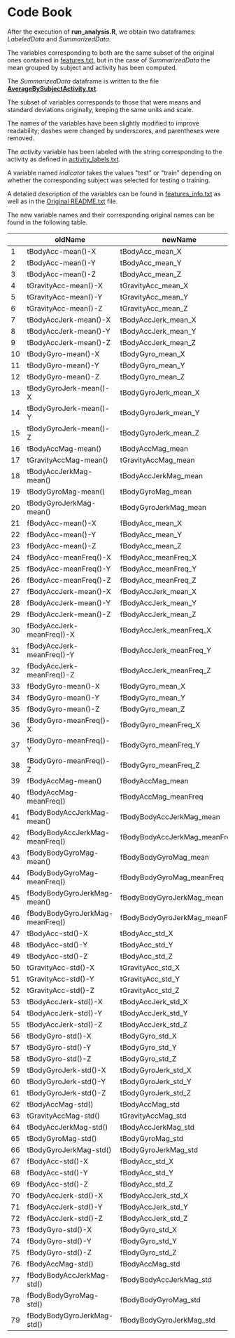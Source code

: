 # Code Book
After the execution of **run_analysis.R**, we obtain two dataframes: *LabeledData* and *SummarizedData*.

The variables corresponding to both are the same subset of the original ones contained in [features.txt](https://github.com/antclaudia/Samsung-Wearable-Computing/blob/master/features.txt), 
but in the case of *SummarizedData* the mean grouped by subject and activity has been computed.

The *SummarizedData* dataframe is written to the file [**AverageBySubjectActivity.txt**](https://github.com/antclaudia/Samsung-Wearable-Computing/blob/master/AverageBySubjectActivity.txt).

The subset of variables corresponds to those that were means and standard deviations originally, keeping the same units and scale.

The names of the variables have been slightly modified to improve readability; dashes were changed by underscores, and parentheses were removed.

The *activity* variable has been labeled with the string corresponding to the activity as defined in [activity_labels.txt](https://github.com/antclaudia/Samsung-Wearable-Computing/blob/master/activity_labels.txt).

A variable named *indicator* takes the values "test" or "train" depending on whether the corresponding subject was selected for testing o training.

A detalied description of the variables can be found in [features_info.txt](https://github.com/antclaudia/Samsung-Wearable-Computing/blob/master/features_info.txt) as well as
in the [Original README.txt](https://github.com/antclaudia/Samsung-Wearable-Computing/blob/master/Original%20README.txt) file.

The new variable names and their corresponding original names can be found in the following table.

||oldName|newName|
|---|----|-------|
|1|tBodyAcc-mean()-X|tBodyAcc_mean_X|
|2|tBodyAcc-mean()-Y|tBodyAcc_mean_Y|
|3|tBodyAcc-mean()-Z|tBodyAcc_mean_Z|
|4|tGravityAcc-mean()-X|tGravityAcc_mean_X|
|5|tGravityAcc-mean()-Y|tGravityAcc_mean_Y|
|6|tGravityAcc-mean()-Z|tGravityAcc_mean_Z|
|7|tBodyAccJerk-mean()-X|tBodyAccJerk_mean_X|
|8|tBodyAccJerk-mean()-Y|tBodyAccJerk_mean_Y|
|9|tBodyAccJerk-mean()-Z|tBodyAccJerk_mean_Z|
|10|tBodyGyro-mean()-X|tBodyGyro_mean_X|
|11|tBodyGyro-mean()-Y|tBodyGyro_mean_Y|
|12|tBodyGyro-mean()-Z|tBodyGyro_mean_Z|
|13|tBodyGyroJerk-mean()-X|tBodyGyroJerk_mean_X|
|14|tBodyGyroJerk-mean()-Y|tBodyGyroJerk_mean_Y|
|15|tBodyGyroJerk-mean()-Z|tBodyGyroJerk_mean_Z|
|16|tBodyAccMag-mean()|tBodyAccMag_mean|
|17|tGravityAccMag-mean()|tGravityAccMag_mean|
|18|tBodyAccJerkMag-mean()|tBodyAccJerkMag_mean|
|19|tBodyGyroMag-mean()|tBodyGyroMag_mean|
|20|tBodyGyroJerkMag-mean()|tBodyGyroJerkMag_mean|
|21|fBodyAcc-mean()-X|fBodyAcc_mean_X|
|22|fBodyAcc-mean()-Y|fBodyAcc_mean_Y|
|23|fBodyAcc-mean()-Z|fBodyAcc_mean_Z|
|24|fBodyAcc-meanFreq()-X|fBodyAcc_meanFreq_X|
|25|fBodyAcc-meanFreq()-Y|fBodyAcc_meanFreq_Y|
|26|fBodyAcc-meanFreq()-Z|fBodyAcc_meanFreq_Z|
|27|fBodyAccJerk-mean()-X|fBodyAccJerk_mean_X|
|28|fBodyAccJerk-mean()-Y|fBodyAccJerk_mean_Y|
|29|fBodyAccJerk-mean()-Z|fBodyAccJerk_mean_Z|
|30|fBodyAccJerk-meanFreq()-X|fBodyAccJerk_meanFreq_X|
|31|fBodyAccJerk-meanFreq()-Y|fBodyAccJerk_meanFreq_Y|
|32|fBodyAccJerk-meanFreq()-Z|fBodyAccJerk_meanFreq_Z|
|33|fBodyGyro-mean()-X|fBodyGyro_mean_X|
|34|fBodyGyro-mean()-Y|fBodyGyro_mean_Y|
|35|fBodyGyro-mean()-Z|fBodyGyro_mean_Z|
|36|fBodyGyro-meanFreq()-X|fBodyGyro_meanFreq_X|
|37|fBodyGyro-meanFreq()-Y|fBodyGyro_meanFreq_Y|
|38|fBodyGyro-meanFreq()-Z|fBodyGyro_meanFreq_Z|
|39|fBodyAccMag-mean()|fBodyAccMag_mean|
|40|fBodyAccMag-meanFreq()|fBodyAccMag_meanFreq|
|41|fBodyBodyAccJerkMag-mean()|fBodyBodyAccJerkMag_mean|
|42|fBodyBodyAccJerkMag-meanFreq()|fBodyBodyAccJerkMag_meanFreq|
|43|fBodyBodyGyroMag-mean()|fBodyBodyGyroMag_mean|
|44|fBodyBodyGyroMag-meanFreq()|fBodyBodyGyroMag_meanFreq|
|45|fBodyBodyGyroJerkMag-mean()|fBodyBodyGyroJerkMag_mean|
|46|fBodyBodyGyroJerkMag-meanFreq()|fBodyBodyGyroJerkMag_meanFreq|
|47|tBodyAcc-std()-X|tBodyAcc_std_X|
|48|tBodyAcc-std()-Y|tBodyAcc_std_Y|
|49|tBodyAcc-std()-Z|tBodyAcc_std_Z|
|50|tGravityAcc-std()-X|tGravityAcc_std_X|
|51|tGravityAcc-std()-Y|tGravityAcc_std_Y|
|52|tGravityAcc-std()-Z|tGravityAcc_std_Z|
|53|tBodyAccJerk-std()-X|tBodyAccJerk_std_X|
|54|tBodyAccJerk-std()-Y|tBodyAccJerk_std_Y|
|55|tBodyAccJerk-std()-Z|tBodyAccJerk_std_Z|
|56|tBodyGyro-std()-X|tBodyGyro_std_X|
|57|tBodyGyro-std()-Y|tBodyGyro_std_Y|
|58|tBodyGyro-std()-Z|tBodyGyro_std_Z|
|59|tBodyGyroJerk-std()-X|tBodyGyroJerk_std_X|
|60|tBodyGyroJerk-std()-Y|tBodyGyroJerk_std_Y|
|61|tBodyGyroJerk-std()-Z|tBodyGyroJerk_std_Z|
|62|tBodyAccMag-std()|tBodyAccMag_std|
|63|tGravityAccMag-std()|tGravityAccMag_std|
|64|tBodyAccJerkMag-std()|tBodyAccJerkMag_std|
|65|tBodyGyroMag-std()|tBodyGyroMag_std|
|66|tBodyGyroJerkMag-std()|tBodyGyroJerkMag_std|
|67|fBodyAcc-std()-X|fBodyAcc_std_X|
|68|fBodyAcc-std()-Y|fBodyAcc_std_Y|
|69|fBodyAcc-std()-Z|fBodyAcc_std_Z|
|70|fBodyAccJerk-std()-X|fBodyAccJerk_std_X|
|71|fBodyAccJerk-std()-Y|fBodyAccJerk_std_Y|
|72|fBodyAccJerk-std()-Z|fBodyAccJerk_std_Z|
|73|fBodyGyro-std()-X|fBodyGyro_std_X|
|74|fBodyGyro-std()-Y|fBodyGyro_std_Y|
|75|fBodyGyro-std()-Z|fBodyGyro_std_Z|
|76|fBodyAccMag-std()|fBodyAccMag_std|
|77|fBodyBodyAccJerkMag-std()|fBodyBodyAccJerkMag_std|
|78|fBodyBodyGyroMag-std()|fBodyBodyGyroMag_std|
|79|fBodyBodyGyroJerkMag-std()|fBodyBodyGyroJerkMag_std
